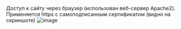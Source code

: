 Доступ к сайту через браузер (использован веб-сервер Apache2). Применяется https с самоподписанным сертификатом (видно на скриншоте)
![image](https://user-images.githubusercontent.com/90040588/146332194-d259edd1-717a-48bb-88aa-51f1df59b7f5.png)
